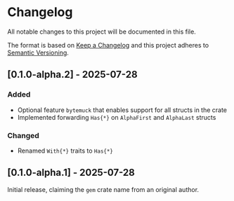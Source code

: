 # Changelog

All notable changes to this project will be documented in this file.

The format is based on [Keep a Changelog](http://keepachangelog.com/en/1.0.0/)
and this project adheres to [Semantic Versioning](https://semver.org/spec/v2.0.0.html).

## [0.1.0-alpha.2] - 2025-07-28

### Added

- Optional feature `bytemuck` that enables support for all structs in the crate
- Implemented forwarding `Has{*}` on `AlphaFirst` and `AlphaLast` structs

### Changed

- Renamed `With{*}` traits to `Has{*}`

## [0.1.0-alpha.1] - 2025-07-28

Initial release, claiming the `gem` crate name from an original author.
